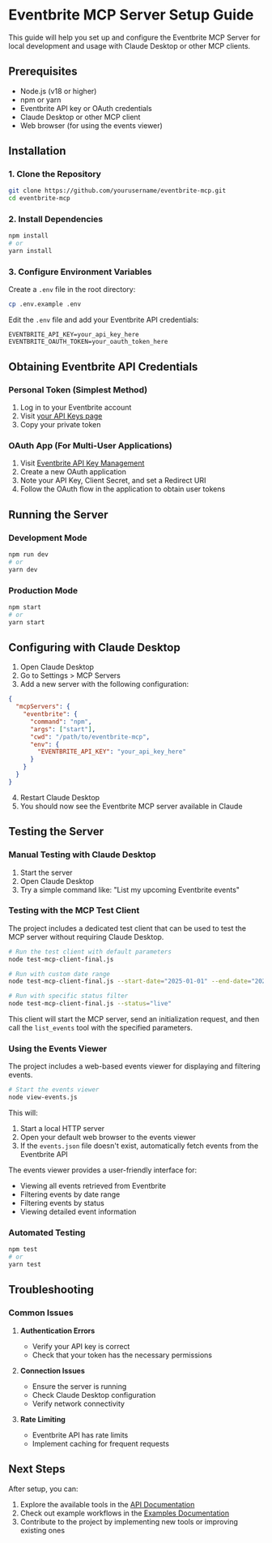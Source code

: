 # Eventbrite MCP Server Setup Guide

This guide will help you set up and configure the Eventbrite MCP Server for local development and usage with Claude Desktop or other MCP clients.

## Prerequisites

- Node.js (v18 or higher)
- npm or yarn
- Eventbrite API key or OAuth credentials
- Claude Desktop or other MCP client
- Web browser (for using the events viewer)

## Installation

### 1. Clone the Repository

```bash
git clone https://github.com/yourusername/eventbrite-mcp.git
cd eventbrite-mcp
```

### 2. Install Dependencies

```bash
npm install
# or
yarn install
```

### 3. Configure Environment Variables

Create a `.env` file in the root directory:

```bash
cp .env.example .env
```

Edit the `.env` file and add your Eventbrite API credentials:

```
EVENTBRITE_API_KEY=your_api_key_here
EVENTBRITE_OAUTH_TOKEN=your_oauth_token_here
```

## Obtaining Eventbrite API Credentials

### Personal Token (Simplest Method)

1. Log in to your Eventbrite account
2. Visit [your API Keys page](https://www.eventbrite.com/platform/api-keys)
3. Copy your private token

### OAuth App (For Multi-User Applications)

1. Visit [Eventbrite API Key Management](https://www.eventbrite.com/account-settings/apps)
2. Create a new OAuth application
3. Note your API Key, Client Secret, and set a Redirect URI
4. Follow the OAuth flow in the application to obtain user tokens

## Running the Server

### Development Mode

```bash
npm run dev
# or
yarn dev
```

### Production Mode

```bash
npm start
# or
yarn start
```

## Configuring with Claude Desktop

1. Open Claude Desktop
2. Go to Settings > MCP Servers
3. Add a new server with the following configuration:

```json
{
  "mcpServers": {
    "eventbrite": {
      "command": "npm",
      "args": ["start"],
      "cwd": "/path/to/eventbrite-mcp",
      "env": {
        "EVENTBRITE_API_KEY": "your_api_key_here"
      }
    }
  }
}
```

4. Restart Claude Desktop
5. You should now see the Eventbrite MCP server available in Claude

## Testing the Server

### Manual Testing with Claude Desktop

1. Start the server
2. Open Claude Desktop
3. Try a simple command like: "List my upcoming Eventbrite events"

### Testing with the MCP Test Client

The project includes a dedicated test client that can be used to test the MCP server without requiring Claude Desktop.

```bash
# Run the test client with default parameters
node test-mcp-client-final.js

# Run with custom date range
node test-mcp-client-final.js --start-date="2025-01-01" --end-date="2025-12-31"

# Run with specific status filter
node test-mcp-client-final.js --status="live"
```

This client will start the MCP server, send an initialization request, and then call the `list_events` tool with the specified parameters.

### Using the Events Viewer

The project includes a web-based events viewer for displaying and filtering events.

```bash
# Start the events viewer
node view-events.js
```

This will:
1. Start a local HTTP server
2. Open your default web browser to the events viewer
3. If the `events.json` file doesn't exist, automatically fetch events from the Eventbrite API

The events viewer provides a user-friendly interface for:
- Viewing all events retrieved from Eventbrite
- Filtering events by date range
- Filtering events by status
- Viewing detailed event information

### Automated Testing

```bash
npm test
# or
yarn test
```

## Troubleshooting

### Common Issues

1. **Authentication Errors**
   - Verify your API key is correct
   - Check that your token has the necessary permissions

2. **Connection Issues**
   - Ensure the server is running
   - Check Claude Desktop configuration
   - Verify network connectivity

3. **Rate Limiting**
   - Eventbrite API has rate limits
   - Implement caching for frequent requests

## Next Steps

After setup, you can:

1. Explore the available tools in the [API Documentation](./API.md)
2. Check out example workflows in the [Examples Documentation](./EXAMPLES.md)
3. Contribute to the project by implementing new tools or improving existing ones

